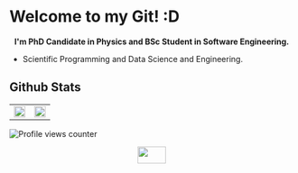# Welcome to my Git! :D

<p align="center">
  <b> 
    I'm PhD Candidate in Physics and BSc Student in Software Engineering. 
  </b>
</p>

- Scientific Programming and Data Science and Engineering.

## Github Stats
<table><tr><td valign="top" width="50%">

<img src="https://github-readme-stats.vercel.app/api/top-langs/?username=lucianofisica&theme=dark&show_icons=true&hide_border=false&layout=compact" align="center" style="width: 100%" />

</td><td valign="top" width="50%">

<img src="https://github-readme-stats.vercel.app/api/top-langs/?username=lucianofisica&hide_border=true&layout=compact" align="center" style="width: 100%" />

</td></tr></table>  

![Profile views counter](https://komarev.com/ghpvc/?username=lucianofisica&&style=flat-square)  
  
<p align='center'>
<a href = "https://linktr.ee/lucianojrfis"><img width=50 height=30 src="https://asset.brandfetch.io/id_tNIm05N/idJgd2UeGc.png"/></a>
</p>
